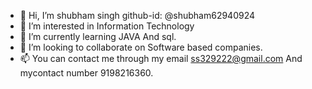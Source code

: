 - 👋 Hi, I’m shubham singh github-id: @shubham62940924
- 👀 I’m interested in Information Technology
- 🌱 I’m currently learning JAVA And sql.
- 💞️ I’m looking to collaborate on Software based companies.
- 📫 You can contact me through my email ss329222@gmail.com And mycontact number 9198216360.

<!---
shubham62940924/shubham62940924 is a ✨ special ✨ repository because its `README.md` (this file) appears on your GitHub profile.
You can click the Preview link to take a look at your changes.
--->
